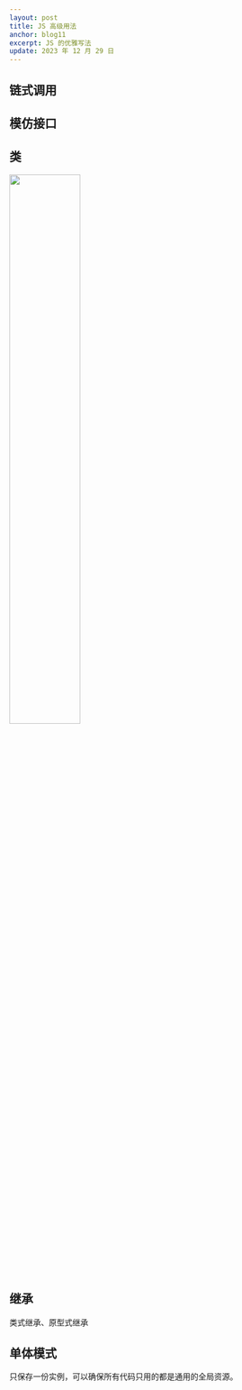 ```yaml
---
layout: post
title: JS 高级用法
anchor: blog11
excerpt: JS 的优雅写法
update: 2023 年 12 月 29 日
---
```


## 链式调用

## 模仿接口

## 类

<img src="https://leeking36.github.io/images/Snipaste_2024-01-12_17-31-30.png" width="50%">

## 继承

类式继承、原型式继承

## 单体模式

只保存一份实例，可以确保所有代码只用的都是通用的全局资源。

##
